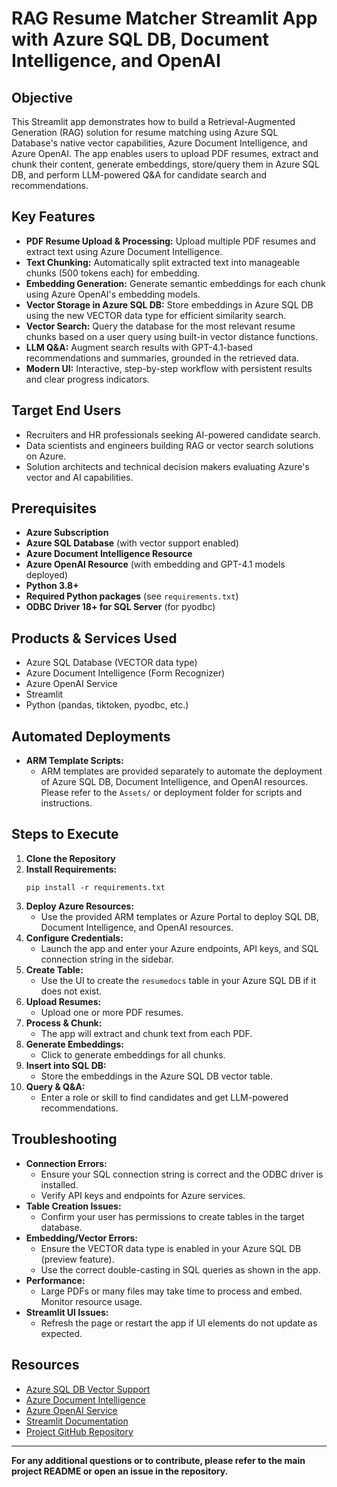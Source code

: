 # RAG Resume Matcher Streamlit App with Azure SQL DB, Document Intelligence, and OpenAI

## Objective
This Streamlit app demonstrates how to build a Retrieval-Augmented Generation (RAG) solution for resume matching using Azure SQL Database's native vector capabilities, Azure Document Intelligence, and Azure OpenAI. The app enables users to upload PDF resumes, extract and chunk their content, generate embeddings, store/query them in Azure SQL DB, and perform LLM-powered Q&A for candidate search and recommendations.

## Key Features
- **PDF Resume Upload & Processing:** Upload multiple PDF resumes and extract text using Azure Document Intelligence.
- **Text Chunking:** Automatically split extracted text into manageable chunks (500 tokens each) for embedding.
- **Embedding Generation:** Generate semantic embeddings for each chunk using Azure OpenAI's embedding models.
- **Vector Storage in Azure SQL DB:** Store embeddings in Azure SQL DB using the new VECTOR data type for efficient similarity search.
- **Vector Search:** Query the database for the most relevant resume chunks based on a user query using built-in vector distance functions.
- **LLM Q&A:** Augment search results with GPT-4.1-based recommendations and summaries, grounded in the retrieved data.
- **Modern UI:** Interactive, step-by-step workflow with persistent results and clear progress indicators.

## Target End Users
- Recruiters and HR professionals seeking AI-powered candidate search.
- Data scientists and engineers building RAG or vector search solutions on Azure.
- Solution architects and technical decision makers evaluating Azure's vector and AI capabilities.

## Prerequisites
- **Azure Subscription**
- **Azure SQL Database** (with vector support enabled)
- **Azure Document Intelligence Resource**
- **Azure OpenAI Resource** (with embedding and GPT-4.1 models deployed)
- **Python 3.8+**
- **Required Python packages** (see `requirements.txt`)
- **ODBC Driver 18+ for SQL Server** (for pyodbc)

## Products & Services Used
- Azure SQL Database (VECTOR data type)
- Azure Document Intelligence (Form Recognizer)
- Azure OpenAI Service
- Streamlit
- Python (pandas, tiktoken, pyodbc, etc.)

## Automated Deployments
- **ARM Template Scripts:**
    - ARM templates are provided separately to automate the deployment of Azure SQL DB, Document Intelligence, and OpenAI resources. Please refer to the `Assets/` or deployment folder for scripts and instructions.

## Steps to Execute
1. **Clone the Repository**
2. **Install Requirements:**
   ```
   pip install -r requirements.txt
   ```
3. **Deploy Azure Resources:**
   - Use the provided ARM templates or Azure Portal to deploy SQL DB, Document Intelligence, and OpenAI resources.
4. **Configure Credentials:**
   - Launch the app and enter your Azure endpoints, API keys, and SQL connection string in the sidebar.
5. **Create Table:**
   - Use the UI to create the `resumedocs` table in your Azure SQL DB if it does not exist.
6. **Upload Resumes:**
   - Upload one or more PDF resumes.
7. **Process & Chunk:**
   - The app will extract and chunk text from each PDF.
8. **Generate Embeddings:**
   - Click to generate embeddings for all chunks.
9. **Insert into SQL DB:**
   - Store the embeddings in the Azure SQL DB vector table.
10. **Query & Q&A:**
    - Enter a role or skill to find candidates and get LLM-powered recommendations.

## Troubleshooting
- **Connection Errors:**
  - Ensure your SQL connection string is correct and the ODBC driver is installed.
  - Verify API keys and endpoints for Azure services.
- **Table Creation Issues:**
  - Confirm your user has permissions to create tables in the target database.
- **Embedding/Vector Errors:**
  - Ensure the VECTOR data type is enabled in your Azure SQL DB (preview feature).
  - Use the correct double-casting in SQL queries as shown in the app.
- **Performance:**
  - Large PDFs or many files may take time to process and embed. Monitor resource usage.
- **Streamlit UI Issues:**
  - Refresh the page or restart the app if UI elements do not update as expected.

## Resources
- [Azure SQL DB Vector Support](https://devblogs.microsoft.com/azure-sql/eap-for-vector-support-refresh-introducing-vector-type/)
- [Azure Document Intelligence](https://learn.microsoft.com/azure/ai-services/document-intelligence/)
- [Azure OpenAI Service](https://learn.microsoft.com/azure/ai-services/openai/)
- [Streamlit Documentation](https://docs.streamlit.io/)
- [Project GitHub Repository](https://github.com/Azure-Samples/azure-sql-db-vector-search/tree/main/RAG-with-Documents)

---

**For any additional questions or to contribute, please refer to the main project README or open an issue in the repository.**
